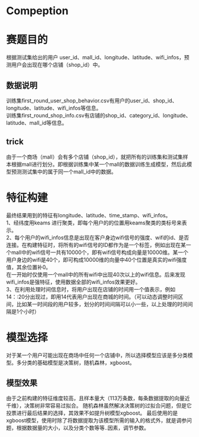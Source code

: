 # Compeption
# 赛题目的
 根据测试集给出的用户 user_id、mall_id、longitude、latitude、wifi_infos，预测用户会出现在哪个店铺（shop_id）中。
 
 ## 数据说明
 训练集first_round_user_shop_behavior.csv有用户的user_id、shop_id、longitude、latitude、wifi_infos等信息。<br>
 训练集first_round_shop_info.csv有店铺的shop_id、category_id、longitude、latitude、mall_id等信息。<br>
 ## trick
 由于一个商场（mall）会有多个店铺（shop_id），就把所有的训练集和测试集样本根据mall进行划分。即根据训练集中某一个mall的数据训练生成模型，然后此模型预测测试集中的属于同一个mall_id中的数据。
 
 # 特征构建
 最终结果用到的特征有longitude、latitude、time_stamp、wifi_infos。<br>
 1、经纬度用keams 进行聚类，即每个用户的的位置用keams聚类的类标号来表示。<br>
 2、每个用户的wifi_infos信息是出现在客户身边wifi信号的强度、wifi的id、是否连接。在构建特征时，将所有的wifi信号的ID都作为是一个标签，例如出现在某一个mall中的wifi信号一共有10000个，即有wifi信号构成向量是10000维。某一个用户身边的wifi是40个，即可构成10000维的向量中40个位置是真实的wifi强度值，其余位置补0。<br>
 在一开始时仅使用一个mall中的所有wifi中出现40次以上的wifi信息。后来发现wifi_infos是强特征，使用数据全部的wifi_infos效果更好。<br>
 3、在利用处理时间信息时，将用户出现在店铺的时间用一个值表示，例如14：:20分出现过，即用14代表用户出现在商城的时间。（可以动态调整时间区间，比如某一时间段的用户较多，划分的时间间隔可以小一些，以上处理的时间间隔是1个小时）<br>
 
 # 模型选择
 对于某一个用户可能出现在商场中任何一个店铺中，所以选择模型应该是多分类模型。多分类的基础模型是决策树，随机森林，xgboost。
 ## 模型效果
 由于之前构建的特征维度较高，且样本量大（113万条数，每条数据提取的向量近千维），决策树非常容易过拟合。
 随机森林虽然解决决策树的过拟合问题，但是它投票进行最后结果的选择，其效果不如提升树模型xgboost。
 最后使用的是xgboost模型，使用时除了将数据提取为该模型所需的输入的格式外，就是调参问题，根据数据量的大小，以及分类个数等等..因素，调节参数。
